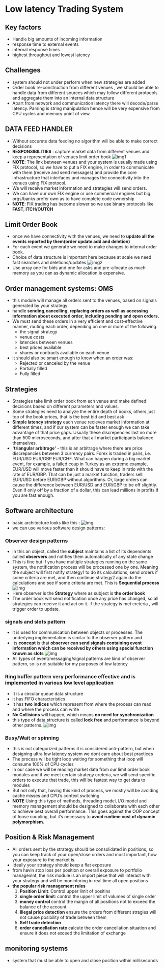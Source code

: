 # Low latency Trading System
## Key factors 
* Handle big amounts of incoming information 
* response time to external events
* internal response times
* highest throughput and lowest latency

## Challenges 
* system should not under perform when new strategies are added
* Order book re-construction from different venues , we should be able to handle data from different sources which may follow different protocols and aggregate them into an internal data structure 
* Apart from network and communication latency there will decode/parse latency. Parsing is string manipulation hence will be very expensive from CPU cycles and memory point of view. 

## DATA FEED HANDLER 
* Without accurate data feeding no algorithm will be able to make correct decisions 
* **RESPONSIBILITIES** : capture market data from different venues and keep a representation of venues limit order book 
![img1](./img/1520143563461.jpg)
* **NOTE**: The link between venues and your system is usually made using FIX protocol, so we have to put a FIX engine, in order to communicate with them (receive and send messages) and provide the core infrastructure that interfaces and manages the connectivity into the venues using FIX protocol.
* We will receive market information and strategies will send orders. 
* We can have our own FIX engine or use commercial engines but big orgs/banks prefer own as to have complete code ownership
* **NOTE**: FIX trading has become slower so we use binary protocols like **FAST, ITCH/OUTCH**

## Limit Order Book 
* once we have connectivity with the venues, we need to **update all the events reported by them(order update add and deletion)**
* For each event we generate we need to make changes to internal order book. 
* Choice of data structure is important here because at scale we need fast searches and deletions/updates
![img2](./img/1520195537818.jpg)
* Use array one for bids and one for asks and pre-allocate as much memory as you can as dynamic allocation is expensive. 

## Order management systems: OMS
* this module will manage all orders sent to the venues, based on signals generated by your strategy 
* handle **sending,cancelling, replacing orders as well as accessing information about executed order, including pending and open orders.**
* We must send these orders in a very efficient and cost-effective manner, routing each order, depending on one or more of the following:
  *  the signal strategy
  *  venue costs
  *  latencies between venues
  *  best prices available
  *  shares or contracts available on each venue
* it should also be smart enough to know when an order was: 
    * Rejected or canceled by the venue
    * Partially filled 
    * Fully filled

## Strategies 
* Strategies take limit order book from ech venue and make defined decisions based on different parameters and values. 
* Some strategies need to analyze the entire depth of books, others just top of the book prices, that is the best bid and best ask 
* **Simple latency strategy** each venue recieves market information at different times, and if our system can be faster enough we can take advantage of that price gaps. Usually these discrepencies last no more than 500 microseconds, and after that all market participants balance themselves. 
* **'triangular arbitrage'** - this is an arbitrage where there are price discrepancies between 3 currency pairs. Forex is traded in pairs, i.e. EUR/USD EUR/GBP EUR/CHF. What can happen during a big market event, for example, a failed coup in Turkey as an extreme example, EUR/USD will move faster than it should have to keep in ratio with the rate of EUR/GBP. That can be just a market function, traders sell EUR/USD before EUR/GBP without algorithms. Or, large orders can cause the difference between EUR/USD and EUR/GBP to be off slightly. Even if only off by a fraction of a dollar, this can lead millions in profits if you are fast enough.

## Software architecture 
* basic architecture looks like this : 
![img](./img/1520212472196.jpg)
* we can use various software design patterns: 
### Observer design patterns 
* in this an object, called the **subject** maintains a list of its dependents called **observers** and notifies them automatically of any state change 
* This is fine but if you have multiple strategies running on the same system, the notification process will be processed one by one. Meaning the subject will first notify strategy1 to do its calculations, send orders if some criteria are met, and then continue strategy2 again do the calculations and see if some criteria are met. This is **Sequential process**
![img](./img/1520143473776.jpg)
* Here observer is the **Strategy** where as subject is **the order book**
* The order book will send notification once any price has changed, so all strategies can receive it and act on it. if the strategy is met creteria , will trigger order to update. 

### signals and slots pattern 
* it is used for communication between objects or processes. The underlying implementation is similar to the observer pattern and 
* Its **concept** is that **observer can send signals containing event information which can be received by others using special function known as **slots****
![img](./img/1520192562348.jpg)
* All types of event/messaging/signal patterns are kind of observer pattern, so is not suitable for my purposes of low latency

### Ring buffer pattern very performance effective and is implemented in various low level application
* It is a circular queue data structure 
* it has FIFO characteristics 
* It has **two indices** which represent from where the process can read and where the process can write 
* **No Collisions** will happen, which means **no need for synchronization** 
* this type of data structure is called **lock free** and performance is beyond other patterns.
![img](./img/1520238928221.jpg)

### Busy/Wait or spinning 
* this is not categorized patterns it is considered anti-pattern, but when designing ultra low latency system we dont care about best practices 
* The process wil be tight loop waiting for something that loop will consume 100% of CPU cycles 
* in our case we will be reading market data from our limit order book modules and if we meet certain strategy creteria, we will send specific orders to execute that trade, this will be fastest way to get data to modules 
* But not only that, having this kind of process, we mostly will be avoiding cache misses and CPU’s context switching.
* **NOTE** Using this type of methods, threading model, I/O model and memory management should be designed to collaborate with each other to achieve best overall performance. This goes against the OOP concept of loose coupling, but it’s necessary to **avoid runtime cost of dynamic polymorphism**.

## Position & Risk Management 
* All orders sent by the strategy should be consolidated in positions, so you can keep track of your open/close orders and most important, how your exposure to the market is.
* Ideally your strategy should keep a flat exposure 
* from havin stop loss per position or overall exposure to portfolio managemnt, the risk module is an import piece that will interact with your strategy and will be monintoring in real time all open positions 
* **the popular risk management rules**
    1. **Position Limit**: Control upper limit of positins 
    2. **single order limit**: control the upper limit of volumes of single order 
    3. **money control** control the margin of all positions not to exceed the balance of the account
    3. **illegal price detection** ensure the orders from different stragies will not cause posibility of trade between them 
    5. **Self trade detection**
    6. **order cancellation rate** calcute the order cancellation situation and ensure it does not exceed the limitation of exchange 

## monitoring systems
* system that must be able to open and close position within milliseconds